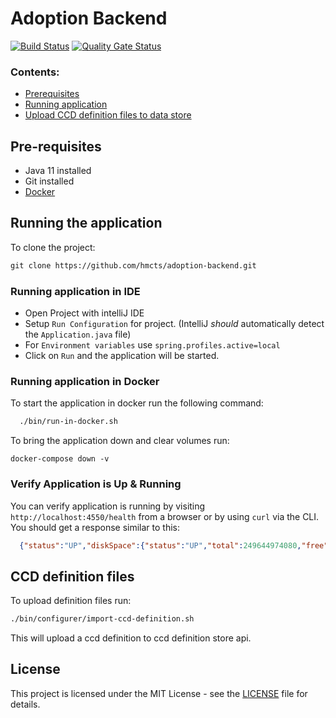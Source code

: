 # Adoption Backend

[![Build Status](https://travis-ci.com/hmcts/adoption-backend.svg?branch=master)](https://travis-ci.com/hmcts/adoption-backend)
[![Quality Gate Status](https://sonarcloud.io/api/project_badges/measure?project=uk.gov.hmcts.reform%3Aadoption-backend&metric=alert_status)](https://sonarcloud.io/dashboard?id=uk.gov.hmcts.reform%3Aadoption-backend)

### Contents:

- [Prerequisites](#prerequisites)
- [Running application](#running-the-application)
- [Upload CCD definition files to data store](#ccd-definition-files)

## Pre-requisites

 * Java 11 installed
 * Git installed
 * [Docker](https://www.docker.com/products/docker-desktop)


## Running the application
To clone the project:

```markdown
git clone https://github.com/hmcts/adoption-backend.git
```

### Running application in IDE

* Open Project with intelliJ IDE
* Setup ``Run Configuration`` for project. (IntelliJ _should_ automatically detect the `Application.java` file)
* For ``Environment variables`` use `spring.profiles.active=local`
* Click on ``Run`` and the application will be started.

### Running application in Docker

To start the application in docker run the following command:

```bash
  ./bin/run-in-docker.sh
```

To bring the application down and clear volumes run:

```shell script
docker-compose down -v
```

### Verify Application is Up & Running

You can verify application is running by visiting ``http://localhost:4550/health`` from a browser or by using ``curl`` via the CLI.
You should get a response similar to this:

```json
  {"status":"UP","diskSpace":{"status":"UP","total":249644974080,"free":137188298752,"threshold":10485760}}
```

## CCD definition files

To upload definition files run:

```bash
./bin/configurer/import-ccd-definition.sh
```

This will upload a ccd definition to ccd definition store api.

## License
This project is licensed under the MIT License - see the [LICENSE](LICENSE.md) file for details.
